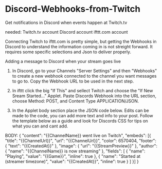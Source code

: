 # Discord-Webhooks-from-Twitch
Get notifications in Discord when events happen at Twitch.tv

needed:
Twitch.tv account
Discord account
ifttt.com account

Connecting Twitch to ifttt.com is pretty simple, but getting the Webhooks in Discord to understand the information coming in is not streight forward. It requires some specific selections and Json to deliver properly.

Adding a message to Discord when your stream goes live

1. In Discord, go to your Channels "Server Settings" and then "Webhooks" to create a new webhook connected to the channel you want messages to go to. Copy the Webhook URL to be used in the next step.

2. In ifttt click the big "If This" and sellect Twitch and choose the "If New Sream Started..." Applet. Paste Discords Webhook into the URL section, choose Method: POST, and Content Type APPLICATION/JSON. 

3. In the Applet body section place the JSON code below. Edits can be made to the code, you can add more text and info to your post. Follow the template below as a guide and look for Discords CSS for tips on what you can and cant add.

BODY:
{ "content": "{{ChannelName}} went live on Twitch", "embeds": [{ "title": "{{ChannelUrl}}", "url": "{{ChannelUrl}}", "color": 6570404, "footer": { "text": "{{CreatedAt}}" }, "image": { "url": "{{StreamPreview}}" }, "author": { "name": "{{ChannelName}} is now streaming" }, "fields": [ { "name": "Playing", "value": "{{Game}}", "inline": true }, { "name": "Started at (streamer timezone)", "value": "{{CreatedAt}}", "inline": true } ] }] }


